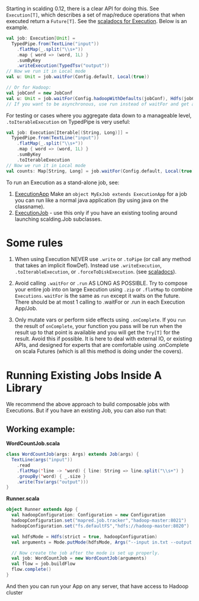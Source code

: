 Starting in scalding 0.12, there is a clear API for doing this. See `Execution[T]`, which describes a set of map/reduce operations that when executed return a `Future[T]`. See the [scaladocs for Execution](http://twitter.github.io/scalding/#com.twitter.scalding.Execution). Below is an example.

```scala
val job: Execution[Unit] =
  TypedPipe.from(TextLine("input"))
    .flatMap(_.split("\\s+"))
    .map { word => (word, 1L) }
    .sumByKey
    .writeExecution(TypedTsv("output"))
// Now we run it in Local mode
val u: Unit = job.waitFor(Config.default, Local(true))

// Or for Hadoop:
val jobConf = new JobConf
val u: Unit = job.waitFor(Config.hadoopWithDefaults(jobConf), Hdfs(jobConf, true))
// If you want to be asynchronous, use run instead of waitFor and get a Future in return
```
For testing or cases where you aggregate data down to a manageable level, `.toIterableExecution` on TypedPipe is very useful:

```scala
val job: Execution[Iterable[(String, Long)]] =
  TypedPipe.from(TextLine("input"))
    .flatMap(_.split("\\s+"))
    .map { word => (word, 1L) }
    .sumByKey
    .toIterableExecution
// Now we run it in Local mode
val counts: Map[String, Long] = job.waitFor(Config.default, Local(true)).toMap
```

To run an Execution as a stand-alone job, see:

1. [ExecutionApp](https://github.com/twitter/scalding/blob/develop/scalding-core/src/main/scala/com/twitter/scalding/ExecutionApp.scala#L75) Make an `object MyExJob extends ExecutionApp` for a job you can run like a normal java application (by using java on the classname).
2. [ExecutionJob](https://github.com/twitter/scalding/blob/develop/scalding-core/src/main/scala/com/twitter/scalding/Job.scala#L441) - use this only if you have an existing tooling around launching scalding.Job subclasses.

# Some rules
1. When using Execution NEVER use `.write` or `.toPipe` (or call any method that takes an implicit flowDef). Instead use `.writeExecution`, `.toIterableExecution`, or `.forceToDiskExecution`. (see [scaladocs](http://twitter.github.io/scalding/#com.twitter.scalding.Execution)).

2. Avoid calling `.waitFor` or `.run` AS LONG AS POSSIBLE. Try to compose your entire job into on large Execution using `.zip` or `.flatMap` to combine `Executions`. `waitFor` is the same as `run` except it waits on the future. There should be at most 1 calling to .waitFor or .run in each Execution App/Job.

3. Only mutate vars or perform side effects using `.onComplete`. If you `run` the result of `onComplete`, your function you pass will be run when the result up to that point is available and you will get the `Try[T]` for the result. Avoid this if possible. It is here to deal with external IO, or existing APIs, and designed for experts that are comfortable using .onComplete on scala Futures (which is all this method is doing under the covers).

# Running Existing Jobs Inside A Library

We recommend the above approach to build composable jobs with Executions. But if you have an existing Job, you can also run that:

## Working example:
**WordCountJob.scala**
```scala 
class WordCountJob(args: Args) extends Job(args) {
  TextLine(args("input"))
    .read
    .flatMap('line -> 'word) { line: String => line.split("\\s+") }
    .groupBy('word) { _.size }
    .write(Tsv(args("output")))
}
```

**Runner.scala**
```scala 
object Runner extends App {
  val hadoopConfiguration: Configuration = new Configuration
  hadoopConfiguration.set("mapred.job.tracker","hadoop-master:8021")
  hadoopConfiguration.set("fs.defaultFS","hdfs://hadoop-master:8020")

  val hdfsMode = Hdfs(strict = true, hadoopConfiguration)
  val arguments = Mode.putMode(hdfsMode, Args("--input in.txt --output counts.tsv"))

  // Now create the job after the mode is set up properly.
  val job: WordCountJob = new WordCountJob(arguments)
  val flow = job.buildFlow
  flow.complete()
}
```

And then you can run your App on any server, that have access to Hadoop cluster